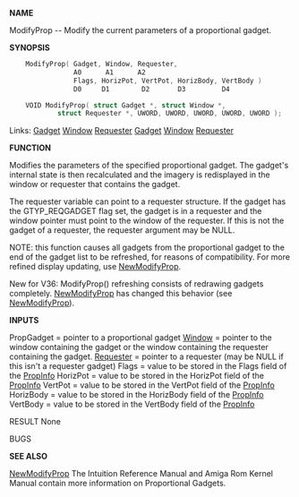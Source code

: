 
**NAME**

ModifyProp -- Modify the current parameters of a proportional gadget.

**SYNOPSIS**

```c
    ModifyProp( Gadget, Window, Requester,
                A0      A1      A2
                Flags, HorizPot, VertPot, HorizBody, VertBody )
                D0     D1        D2       D3         D4

    VOID ModifyProp( struct Gadget *, struct Window *,
            struct Requester *, UWORD, UWORD, UWORD, UWORD, UWORD );

```
Links: [Gadget](_00D4) [Window](_00D4) [Requester](_00D4) [Gadget](_00D4) [Window](_00D4) [Requester](_00D4) 

**FUNCTION**

Modifies the parameters of the specified proportional gadget.  The
gadget's internal state is then recalculated and the imagery
is redisplayed in the window or requester that contains the gadget.

The requester variable can point to a requester structure.  If the
gadget has the GTYP_REQGADGET flag set, the gadget is in a requester
and the window pointer must point to the window of the requester.
If this is not the gadget of a requester, the requester argument may
be NULL.

NOTE: this function causes all gadgets from the proportional
gadget to the end of the gadget list to be refreshed, for
reasons of compatibility.
For more refined display updating, use [NewModifyProp](NewModifyProp).

New for V36: ModifyProp() refreshing consists of redrawing gadgets
completely.  [NewModifyProp](NewModifyProp) has changed this behavior (see
[NewModifyProp](NewModifyProp)).

**INPUTS**

PropGadget = pointer to a proportional gadget
[Window](_00D4) = pointer to the window containing the gadget or the window
containing the requester containing the gadget.
[Requester](_00D4) = pointer to a requester (may be NULL if this isn't
a requester gadget)
Flags = value to be stored in the Flags field of the [PropInfo](_00D4)
HorizPot = value to be stored in the HorizPot field of the [PropInfo](_00D4)
VertPot = value to be stored in the VertPot field of the [PropInfo](_00D4)
HorizBody = value to be stored in the HorizBody field of the [PropInfo](_00D4)
VertBody = value to be stored in the VertBody field of the [PropInfo](_00D4)

RESULT
None

BUGS

**SEE ALSO**

[NewModifyProp](NewModifyProp)
The Intuition Reference Manual and Amiga Rom Kernel Manual contain
more information on Proportional Gadgets.
